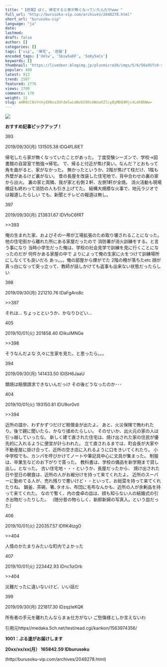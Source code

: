 ```yaml
---
title: "【悲報】ぼく、帰宅すると家が無くなっていたんだがwww "
full_url: "http://burusoku-vip.com/archives/2048278.html"
short_url: "burusoku-vip"
language: "ja"
date: 
lastmod: 
draft: false
author: []
categories: []
tags: ['vip', '帰宅', '悲報']
encoded_tags: ['dmlw', '5biw5a6F', '5oKy5aCx']
keywords: []
thumbnail: "https://livedoor.blogimg.jp/plusmicro26/imgs/5/6/56a95fc9-s.png"
popular: 400
latest: 913
trend: 1507
featured: 1776
views: 1700
comments: 170
weight: 12
slug: aHR0cC8vYnVydXNva3UtdmlwLmNvbS9hcmNoaXZlcy8yMDQ4Mjc4Lmh0bWw=
---
```


![](https://livedoor.blogimg.jp/plusmicro26/imgs/5/6/56a95fc9-s.png)

<div><p><b>おすすめ記事ピックアップ！</b></p> <p class='g-ad1'> </p> <p class='g-ad2'> </p> <p></p> <p>393 <p> 2019/09/30(月) 131505.38 IDQ4fL8lET</p></p><p> 帰宅したら家が無くなっていたことがあった。 丁度受験シーズンで、学校→図書館の自習室で勉強→帰宅。 で、帰ると付近が焦げ臭い。なんだ？とおもって角を曲がると、家がなかった。 無かったというか、2階が焦げて柱だけ、1階も外壁があるけど裏がない。 昔の長屋を改装した住宅地で、背中合わせの裏の家から出火。 裏の家と両隣、我が家と右側２軒、左側1軒が全焼。 消火活動も現場検証も終わって消防の人も引き上げてた。 結構大規模な火事で、地元ラジオでは報道したらしい でも、新聞とテレビの報道は無し。 </p> <p>397 <p> 2019/09/30(月) 213831.67 IDVfoC6fRT</p></p><p> <p class='anchor'>>>393</p> 俺の生まれた家、およびその一帯が工場拡張のため取り壊されることになった。 他の住宅街から離れた所にある家屋だったので 消防署が消火訓練をする。と言う事になり 当時小学生だった俺は、学校の社会見学で訓練を見に行くことになったのだが 何件かある家屋の中で よりによって俺の生家に火をつけて訓練場所にしなくても良いだろ あっ。。。俺の部屋から煙がでた 2階の柵が落ちたetc 顔が真っ白になって突っ立って、教師が話しかけても返事も出来ない状態だったらしい </p> <p>398 <p> 2019/09/30(月) 221210.76 IDaFgAro8c</p></p><p> <p class='anchor'>>>397</p> それは… ちょっとというか、かなりひどい… </p> <p>405 <p> 2019/10/01(火) 201858.40 IDikuIMNGe</p></p><p> <p class='anchor'>>>398</p> そうなんだよな 久々に生家を見た。と思ったら。。。 </p> <p>394 <p> 2019/09/30(月) 141433.50 IDlSH6JaaU</p></p><p> 類焼は賠償請求できないんだっけ その後どうなったのか･･･ </p> <p>404 <p> 2019/10/01(火) 193150.81 IDU9or0vtl</p></p><p> <p class='anchor'>>>394</p> 近所の誼か、わずかずつだけど賠償金が出たよ。 あと、火災保険で賄われたり。後で親に聞いたら、かなり揉めたらしい。 そのせいか、出火元の家の人は引っ越していったな。 新しく建て直された住宅は、焼け出された家の住民が優先的に入れるように便宜が計らわれた。 立て直されるまでは、町会長が大家や不動産屋に掛け合って、近所の空き店に入れるように口をきいてくれたり。 小中学校でも、カンパを呼びかけてノートや筆記具中心に文具が集まった。 制服は、卒業生などのお下がりで貰った。 教科書は、学校の備品を新学期まで貸し出し。となった。 古い住宅地・・・というか、長屋だったから、 焼け出された日や翌日の朝食は、近所の人がお裾分けを持って来てくれたよ。 近所のスーパーに勤めてる人が、売れ残りで悪いけど・・といって、お総菜を持って来てくれたりね。 鍋釜、茶碗、箸､タオル、布団に毛布なんかも、近所の人が余剰品を持って来てくれた。 なので暫く、内の食卓の皿は、顔も知らない人の結婚式の引き出物だったりした。 （随分昔の物らしく、新郎新婦の写真入。という皿だった） </p> <p>406 <p> 2019/10/01(火) 220357.57 IDfIK4tzgO</p></p><p> <p class='anchor'>>>404</p> 人情のかたまりみたいな町内でよかった </p> <p>407 <p> 2019/10/01(火) 223442.93 IDnc1izOrb</p></p><p> <p class='anchor'>>>404</p> 災難だったに違いないけど、いい話だ </p> <p>399 <p> 2019/09/30(月) 221817.30 IDzqzIeKQK</p></p><p> 所有者の手元を離れたんならまぁ仕方がない ご愁傷様としか言えないわ </p> <p>引用元https//medaka.5ch.net/test/read.cgi/kankon/1563974356/</p> <p id='csw_block'></p> <p id='divSP1'> </p> <p><b>1001：ぶる速がお届けします <p> 20xx/xx/xx(月） 165842.59 IDburusoku</p></b></p> <p class='g-ad1'> </p> <p class='g-ad2'> </p> <p id='divSP'> </p> </div>

(http//burusoku-vip.com/archives/2048278.html)
